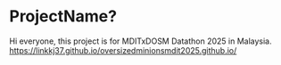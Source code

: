# ProjectName?
Hi everyone, this project is for MDITxDOSM Datathon 2025 in Malaysia.
https://linkkj37.github.io/oversizedminionsmdit2025.github.io/
